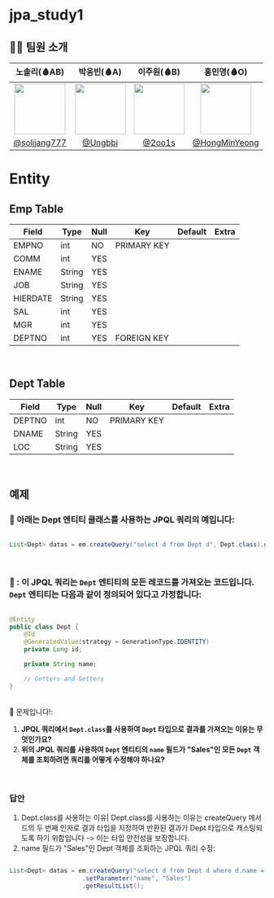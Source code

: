 # jpa_study1


## 👩‍💻 팀원 소개



|                                         노솔리(🩸AB)                                          |                                      박웅빈(🩸A)                                      |                                        이주원(🩸B)                                        |                                         홍민영(🩸O)                                          |
| :-------------------------------------------------------------------------------------: | :------------------------------------------------------------------------------: | :----------------------------------------------------------------------------------: | :-------------------------------------------------------------------------------------: |
| <img  width="100px" src="https://avatars.githubusercontent.com/soljjang777" /> | <img width="100px" src="https://avatars.githubusercontent.com/Ungbbi" /> | <img width="100px" src="https://avatars.githubusercontent.com/2oo1s"/> |     <img width="100px" src="https://avatars.githubusercontent.com/u/65701100?v=4"/>     |
|                       [@soljjang777](https://github.com/soljjang777)                        |           [@Ungbbi](https://github.com/Ungbbi)           |                      [@2oo1s](https://github.com/2oo1s)                      |                    [@HongMinYeong](https://github.com/HongMinYeong)                     |

# Entity

## Emp Table

| Field | Type | Null | Key | Default | Extra |
| --- | --- | --- | --- | --- | --- |
| EMPNO | int | NO | PRIMARY KEY |  |  |
| COMM | int | YES |  |  |  |
| ENAME | String | YES |  |  |  |
| JOB | String | YES |  |  |  |
| HIERDATE | String | YES |  |  |  |
| SAL | int | YES |  |  |  |
| MGR | int | YES |  |  |  |
| DEPTNO | int | YES | FOREIGN KEY |  |  |

<br>

## Dept Table

| Field | Type | Null | Key | Default | Extra |
| --- | --- | --- | --- | --- | --- |
| DEPTNO | int | NO | PRIMARY KEY |  |  |
| DNAME | String | YES |  |  |  |
| LOC | String | YES |  |  |  |

<br>

## 예제

### 🎁 아래는 Dept 엔티티 클래스를 사용하는 JPQL 쿼리의 예입니다:

```java

List<Dept> datas = em.createQuery("select d from Dept d", Dept.class).getResultList();

```

<br>

### 🎁 : 이 JPQL 쿼리는 `Dept` 엔티티의 모든 레코드를 가져오는 코드입니다. `Dept` 엔티티는 다음과 같이 정의되어 있다고 가정합니다:

```java

@Entity
public class Dept {
    @Id
    @GeneratedValue(strategy = GenerationType.IDENTITY)
    private Long id;

    private String name;

    // Getters and Setters
}

```

<br>
🎱 문제입니다!:

1. **JPQL 쿼리에서 `Dept.class`를 사용하여 `Dept` 타입으로 결과를 가져오는 이유는 무엇인가요?**
2. **위의 JPQL 쿼리를 사용하여 `Dept` 엔티티의 `name` 필드가 "Sales"인 모든 `Dept` 객체를 조회하려면 쿼리를 어떻게 수정해야 하나요?**
<br>

### 답안

1. Dept.class를 사용하는 이유| Dept.class를 사용하는 이유는 createQuery 메서드의 두 번째 인자로 결과 타입을 지정하여 반환된 결과가 Dept 타입으로 캐스팅되도록 하기 위함입니다 -> 이는 타입 안전성을 보장합니다.
2. name 필드가 "Sales"인 Dept 객체를 조회하는 JPQL 쿼리 수정:

```java

List<Dept> datas = em.createQuery("select d from Dept d where d.name = :name", Dept.class)
                    .setParameter("name", "Sales")
                    .getResultList();

```